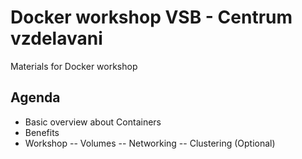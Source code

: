 # Docker workshop VSB - Centrum vzdelavani
Materials for Docker workshop

## Agenda
- Basic overview about Containers
- Benefits
- Workshop
-- Volumes
-- Networking
-- Clustering (Optional)
